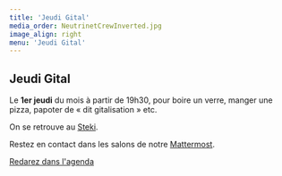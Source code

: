 ```yaml
---
title: 'Jeudi Gital'
media_order: NeutrinetCrewInverted.jpg
image_align: right
menu: 'Jeudi Gital'
---
```


## Jeudi Gital
Le **1er jeudi** du mois à partir de 19h30, pour boire un verre, manger une pizza, papoter de « dit gitalisation » etc.

On se retrouve au [Steki](https://www.lesteki.be/contact).

Restez en contact dans les salons de notre [Mattermost](https://chat.neutrinet.be).

[Redarez dans l'agenda](https://files.neutrinet.be/index.php/apps/calendar/p/375V4JSNHTU04NXL?classes=btn,btn-primary,btn-lg)